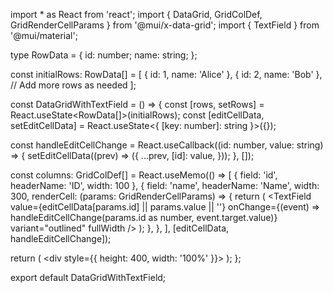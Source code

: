 import * as React from 'react';
import { DataGrid, GridColDef, GridRenderCellParams } from '@mui/x-data-grid';
import { TextField } from '@mui/material';

type RowData = {
  id: number;
  name: string;
};

const initialRows: RowData[] = [
  { id: 1, name: 'Alice' },
  { id: 2, name: 'Bob' },
  // Add more rows as needed
];

const DataGridWithTextField = () => {
  const [rows, setRows] = React.useState<RowData[]>(initialRows);
  const [editCellData, setEditCellData] = React.useState<{ [key: number]: string }>({});

  const handleEditCellChange = React.useCallback((id: number, value: string) => {
    setEditCellData((prev) => ({
      ...prev,
      [id]: value,
    }));
  }, []);

  const columns: GridColDef[] = React.useMemo(() => [
    { field: 'id', headerName: 'ID', width: 100 },
    {
      field: 'name',
      headerName: 'Name',
      width: 300,
      renderCell: (params: GridRenderCellParams<string>) => {
        return (
          <TextField
            value={editCellData[params.id] || params.value || ''}
            onChange={(event) => handleEditCellChange(params.id as number, event.target.value)}
            variant="outlined"
            fullWidth
          />
        );
      },
    },
  ], [editCellData, handleEditCellChange]);

  return (
    <div style={{ height: 400, width: '100%' }}>
      <DataGrid
        rows={rows}
        columns={columns}
        pageSize={5}
        rowsPerPageOptions={[5]}
      />
    </div>
  );
};

export default DataGridWithTextField;
